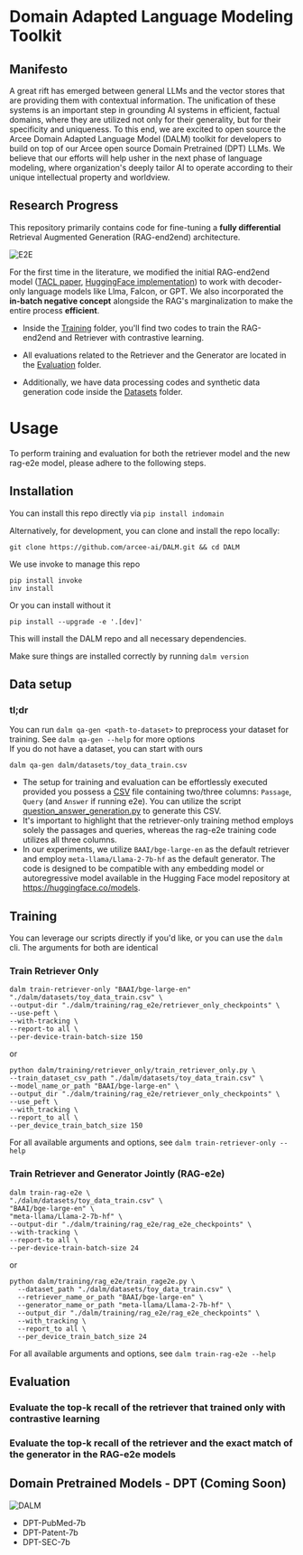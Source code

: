 # Domain Adapted Language Modeling Toolkit

## Manifesto

A great rift has emerged between general LLMs and the vector stores that are providing them with contextual information. The unification of these systems is an important step in grounding AI systems in efficient, factual domains, where they are utilized not only for their generality, but for their specificity and uniqueness. To this end, we are excited to open source the Arcee Domain Adapted Language Model (DALM) toolkit for developers to build on top of our Arcee open source Domain Pretrained (DPT) LLMs. We believe that our efforts will help usher in the next phase of language modeling, where organization's deeply tailor AI to operate according to their unique intellectual property and worldview. 

## Research Progress

This repository primarily contains code for fine-tuning a **fully differential** Retrieval Augmented Generation (RAG-end2end) architecture. 

![E2E](https://i.imgur.com/SDoY0oq.png)

For the first time in the literature, we modified the initial RAG-end2end model ([TACL paper](https://aclanthology.org/2023.tacl-1.1/), [HuggingFace implementation](https://github.com/huggingface/transformers/tree/main/examples/research_projects/rag-end2end-retriever)) to work with decoder-only language models like Llma, Falcon, or GPT. We also incorporated the **in-batch negative concept** alongside the RAG's marginalization to make the entire process **efficient**.

- Inside the [Training](https://github.com/arcee-ai/DALM/tree/main/Training) folder, you'll find two codes to train the RAG-end2end and Retriever with contrastive learning.

- All evaluations related to the Retriever and the Generator are located in the [Evaluation](https://github.com/arcee-ai/DALM/tree/main/Evaluation) folder.

- Additionally, we have data processing codes and synthetic data generation code inside the [Datasets](https://github.com/arcee-ai/DALM/tree/main/Datasets) folder.

# Usage
To perform training and evaluation for both the retriever model and the new rag-e2e model, please adhere to the following steps.

## Installation

You can install this repo directly via `pip install indomain`

Alternatively, for development, you can clone and install the repo locally:
```shell
git clone https://github.com/arcee-ai/DALM.git && cd DALM
```
We use invoke to manage this repo
```shell
pip install invoke
inv install
```
Or you can install without it
```shell
pip install --upgrade -e '.[dev]'
```
This will install the DALM repo and all necessary dependencies.

Make sure things are installed correctly by running `dalm version`

## Data setup
### tl;dr
You can run `dalm qa-gen <path-to-dataset>` to preprocess your dataset for training. See `dalm qa-gen --help` for more options
<br>If you do not have a dataset, you can start with ours
```shell
dalm qa-gen dalm/datasets/toy_data_train.csv
```
- The setup for training and evaluation can be effortlessly executed provided you possess a [CSV](https://github.com/arcee-ai/DALM/tree/main/dalm/datasets/toy_data_train.csv) file containing two/three columns: `Passage`, `Query` (and `Answer` if running e2e). You can utilize the script [question_answer_generation.py](https://github.com/arcee-ai/DALM/blob/main/dalm/datasets/qa_gen/question_answer_generation.py) to generate this CSV. 
- It's important to highlight that the retriever-only training method employs solely the passages and queries, whereas the rag-e2e training code utilizes all three columns.
- In our experiments, we utilize `BAAI/bge-large-en` as the default retriever and employ `meta-llama/Llama-2-7b-hf` as the default generator. The code is designed to be compatible with any embedding model or autoregressive model available in the Hugging Face model repository at https://huggingface.co/models.


## Training

You can leverage our scripts directly if you'd like, or you can use the `dalm` cli. The arguments for both are identical

### Train Retriever Only
```shell
dalm train-retriever-only "BAAI/bge-large-en" "./dalm/datasets/toy_data_train.csv" \
--output-dir "./dalm/training/rag_e2e/retriever_only_checkpoints" \
--use-peft \
--with-tracking \
--report-to all \
--per-device-train-batch-size 150
```
or
```shell
python dalm/training/retriever_only/train_retriever_only.py \
--train_dataset_csv_path "./dalm/datasets/toy_data_train.csv" \
--model_name_or_path "BAAI/bge-large-en" \
--output_dir "./dalm/training/rag_e2e/retriever_only_checkpoints" \
--use_peft \
--with_tracking \
--report_to all \
--per_device_train_batch_size 150
```

For all available arguments and options, see `dalm train-retriever-only --help`

### Train Retriever and Generator Jointly (RAG-e2e)
```shell
dalm train-rag-e2e \
"./dalm/datasets/toy_data_train.csv" \
"BAAI/bge-large-en" \
"meta-llama/Llama-2-7b-hf" \
--output-dir "./dalm/training/rag_e2e/rag_e2e_checkpoints" \
--with-tracking \
--report-to all \
--per-device-train-batch-size 24
```
or
```shell
python dalm/training/rag_e2e/train_rage2e.py \
  --dataset_path "./dalm/datasets/toy_data_train.csv" \
  --retriever_name_or_path "BAAI/bge-large-en" \
  --generator_name_or_path "meta-llama/Llama-2-7b-hf" \
  --output_dir "./dalm/training/rag_e2e/rag_e2e_checkpoints" \
  --with_tracking \
  --report_to all \
  --per_device_train_batch_size 24
```

For all available arguments and options, see `dalm train-rag-e2e --help`

## Evaluation

### Evaluate the top-k recall of the retriever that trained only with contrastive learning


### Evaluate the top-k recall of the  retriever and the exact match of the generator in the RAG-e2e models


## Domain Pretrained Models - DPT (Coming Soon)

![DALM](https://i.imgur.com/rqW405I.png)

* DPT-PubMed-7b
* DPT-Patent-7b
* DPT-SEC-7b
